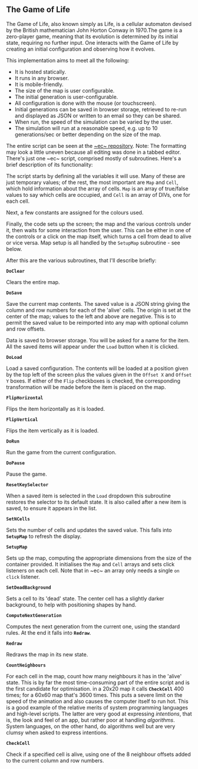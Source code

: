 ## The Game of Life

The Game of Life, also known simply as Life, is a cellular automaton devised by the British mathematician John Horton Conway in 1970.The game is a zero-player game, meaning that its evolution is determined by its initial state, requiring no further input. One interacts with the Game of Life by creating an initial configuration and observing how it evolves.

This implementation aims to meet all the following:

 - It is hosted statically.
 - It runs in any browser.
 - It is mobile-friendly.
 - The size of the map is user configurable.
 - The initial generation is user-configurable.
 - All configuration is done with the mouse (or touchscreen).
 - Initial generations can be saved in browser storage, retrieved to re-run and displayed as JSON or written to an email so they can be shared.
 - When run, the speed of the simulation can be varied by the user.
 - The simulation will run at a reasonable speed, e.g. up to 10 generations/sec or better depending on the size of the map.

The entire script can be seen at the [~ec~ repository](https://raw.githubusercontent.com/easycoder/easycoder.github.io/master/resources/ecs/lifedemo.ecs). Note: The formatting may look a little uneven because all editing was done in a tabbed editor. There's just one ~ec~ script, comprised mostly of subroutines. Here's a brief description of its functionality:

The script starts by defining all the variables it will use. Many of these are just temporary values; of the rest, the most important are `Map` and `Cell`, which hold information about the array of cells. `Map` is an array of true/false values to say which cells are occupied, and `Cell` is an array of DIVs, one for each cell.

Next, a few constants are assigned for the colours used.

Finally, the code sets up the screen; the map and the various controls under it, then waits for some interaction from the user. This can be either in one of the controls or a click on the map itself, which turns a cell from dead to alive or vice versa. Map setup is all handled by the `SetupMap` subroutine - see below.

After this are the various subroutines, that I'll describe briefly:

**`DoClear`**

Clears the entire map.

**`DoSave`**

Save the current map contents. The saved value is a JSON string giving the column and row numbers for each of the 'alive' cells. The origin is set at the center of the map; values to the left and above are negative. This is to permit the saved value to be reimported into any map with optional column and row offsets.

Data is saved to browser storage. You will be asked for a name for the item. All the saved items will appear under the `Load` button when it is clicked.

**`DoLoad`**

Load a saved configuration. The contents will be loaded at a position given by the top left of the screen plus the values given in the `Offset X` and `Offset Y` boxes. If either of the `Flip` checkboxes is checked, the corresponding transformation will be made before the item is placed on the map.

**`FlipHorizontal`**

Flips the item horizontally as it is loaded.

**`FlipVertical`**

Flips the item vertically as it is loaded.

**`DoRun`**

Run the game from the current configuration.

**`DoPause`**

Pause the game.

**`ResetKeySelector`**

When a saved item is selected in the `Load` dropdown this subroutine restores the selector to its default state. It is also called after a new item is saved, to ensure it appears in the list.

**`SetNCells`**

Sets the number of cells and updates the saved value. This falls into **`SetupMap`** to refresh the display.

**`SetupMap`**

Sets up the map, computing the appropriate dimensions from the size of the container provided. It initialises the `Map` and `Cell` arrays and sets click listeners on each cell. Note that in ~ec~ an array only needs a single `on click` listener.

**`SetDeadBackground`**

Sets a cell to its 'dead' state. The center cell has a slightly darker background, to help with positioning shapes by hand.

**`ComputeNextGeneration`**

Computes the next generation from the current one, using the standard rules. At the end it falls into **`Redraw`**.

**`Redraw`**

Redraws the map in its new state.

**`CountNeighbours`**

For each cell in the map, count how many neighbours it has in the 'alive' state. This is by far the most time-consuming part of the entire script and is the first candidate for optimisation. in a 20x20 map it calls **`CheckCell`** 400 times; for a 60x60 map that's 3600 times. This puts a severe limit on the speed of the animation and also causes the computer itself to run hot. This is a good example of the relative merits of system programming languages and high-level scripts. The latter are very good at expressing _intentions_, that is, the look and feel of an app, but rather poor at handling _algorithms_. System languages, on the other hand, do algorithms well but are very clumsy when asked to express intentions.

**`CheckCell`**

Check if a specified cell is alive, using one of the 8 neighbour offsets added to the current column and row numbers.
